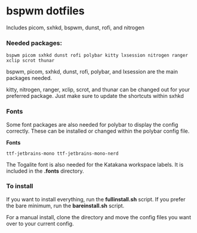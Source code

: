 # bspwm dotfiles

Includes picom, sxhkd, bspwm, dunst, rofi, and nitrogen

### Needed packages:
```
bspwm picom sxhkd dunst rofi polybar kitty lxsession nitrogen ranger xclip scrot thunar
```
bspwm, picom, sxhkd, dunst, rofi, polybar, and lxsession are the main packages needed.

kitty, nitrogen, ranger, xclip, scrot, and thunar can be changed out for your preferred package. Just make sure to update the shortcuts within sxhkd

### Fonts

Some font packages are also needed for polybar to display the config correctly. These can be installed or changed within the polybar config file.

**Fonts**
```
ttf-jetbrains-mono ttf-jetbrains-mono-nerd
```
The Togalite font is also needed for the Katakana workspace labels. It is included in the **.fonts** directory.

### To install

If you want to install everything, run the **fullinstall.sh** script. If you prefer the bare minimum, run the **bareinstall.sh** script.

For a manual install, clone the directory and move the config files you want over to your current config.
```
```
```
```
```
